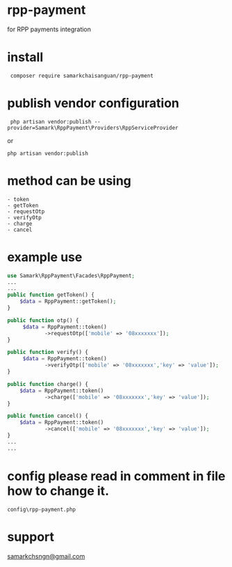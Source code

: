 # rpp-payment
for RPP payments integration

# install 
```
 composer require samarkchaisanguan/rpp-payment
```
# publish vendor configuration 
```
 php artisan vendor:publish --provider=Samark\RppPayment\Providers\RppServiceProvider
```
or 

```
php artisan vendor:publish 
```

# method can be using
    - token 
    - getToken
    - requestOtp
    - verifyOtp
    - charge
    - cancel 
# example use
```php
use Samark\RppPayment\Facades\RppPayment; 
...
...
public function getToken() {
    $data = RppPayment::getToken();
}

public function otp() {
     $data = RppPayment::token()
            ->requestOtp(['mobile' => '08xxxxxxx']);
}

public function verify() {
     $data = RppPayment::token()
            ->verifyOtp(['mobile' => '08xxxxxxx','key' => 'value']);
}

public function charge() {
    $data = RppPayment::token()
            ->charge(['mobile' => '08xxxxxxx','key' => 'value']);
}

public function cancel() {
    $data = RppPayment::token()
            ->cancel(['mobile' => '08xxxxxxx','key' => 'value']);
}
...
...

```
# config please read in comment in file how to change it.
```$xslt
config\rpp-payment.php
```
# support
samarkchsngn@gmail.com